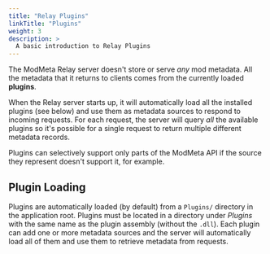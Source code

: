 ```yaml
---
title: "Relay Plugins"
linkTitle: "Plugins"
weight: 3
description: >
  A basic introduction to Relay Plugins
---
```


The ModMeta Relay server doesn't store or serve *any* mod metadata. All the metadata that it returns to clients comes from the currently loaded **plugins**.

When the Relay server starts up, it will automatically load all the installed plugins (see below) and use them as metadata sources to respond to incoming requests. For each request, the server will query *all* the available plugins so it's possible for a single request to return multiple different metadata records.

Plugins can selectively support only parts of the ModMeta API if the source they represent doesn't support it, for example.

## Plugin Loading

Plugins are automatically loaded (by default) from a `Plugins/` directory in the application root. Plugins must be located in a directory under *Plugins* with the same name as the plugin assembly (without the `.dll`). Each plugin can add one or more metadata sources and the server will automatically load all of them and use them to retrieve metadata from requests.